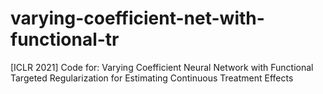 # varying-coefficient-net-with-functional-tr
[ICLR 2021] Code for: Varying Coefficient Neural Network with Functional Targeted Regularization for Estimating Continuous Treatment Effects
